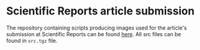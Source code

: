 # Scientific Reports article submission

The repository containing scripts producing images used for the article's submission at Scientific Reports can be found [here](https://github.com/BiodataAnalysisGroup/lineagespot/tree/dev/inst/extdata/srep-article-code). All src files can be found in `src.tgz` file.
